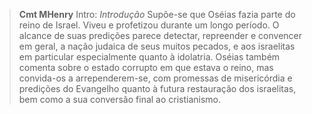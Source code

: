 
> **Cmt MHenry** Intro: *Introdução* Supõe-se que Oséias fazia parte do reino de Israel. Viveu e profetizou durante um longo período. O alcance de suas predições parece detectar, repreender e convencer em geral, a nação judaica de seus muitos pecados, e aos israelitas em particular especialmente quanto à idolatria. Oséias também comenta sobre o estado corrupto em que estava o reino, mas convida-os a arrependerem-se, com promessas de misericórdia e predições do Evangelho quanto à futura restauração dos israelitas, bem como a sua conversão final ao cristianismo.